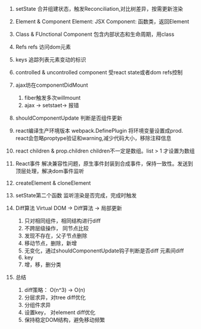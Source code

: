 1. setState
合并组建状态，触发Reconciliation,对比树差异，按需更新渲染

2. Element & Component
Element: JSX
Component: 函数类，返回Element

3. Class & FUnctional Component
包含内部状态和生命周期，用class

4. Refs
refs 访问dom元素

5. keys
追踪列表元素变动的标识

6. controlled & uncontrolled component
受react state或者dom refs控制

7. ajax坊在componentDidMount
    1. fiber触发多次willmount
    2. ajax -> setstaet-> 报错

8. shouldComponentUpdate
判断是否组件更新

9. react编译生产环境版本
webpack.DefinePlugin 将环境变量设置成prod.
react会忽略proptype验证和warning,减少代码大小，移除注释信息

10. react children & prop.children
children不一定是数组。list > 1 才设置为数组

11. React事件
解决兼容性问题，原生事件封装到合成事件，保持一致性。发送到顶层处理，解决dom事件监听

12. createElement & cloneElement

13. setState第二个函数
监听渲染是否完成，完成时触发

14. Diff算法
Virtual DOM -> Diff算法 -> 局部更新
    1. 只对相同组件，相同结构进行diff
    1. 不跨层级操作， 同节点比较
    2. 发现不存在，父子节点删除
    3. 移动节点，删除，新增
    4. 无变化，通过shouldComponentUpdate钩子判断是否diff
元素间diff
    1. key
    2. 增，移，删分类

15. 总结
    1. diff策略： O(n^3) -> O(n)
    2. 分层求异，对tree diff优化
    3. 分组件求异
    4. 设置key， 对element diff优化
    5. 保持稳定DOM结构，避免移动频繁
